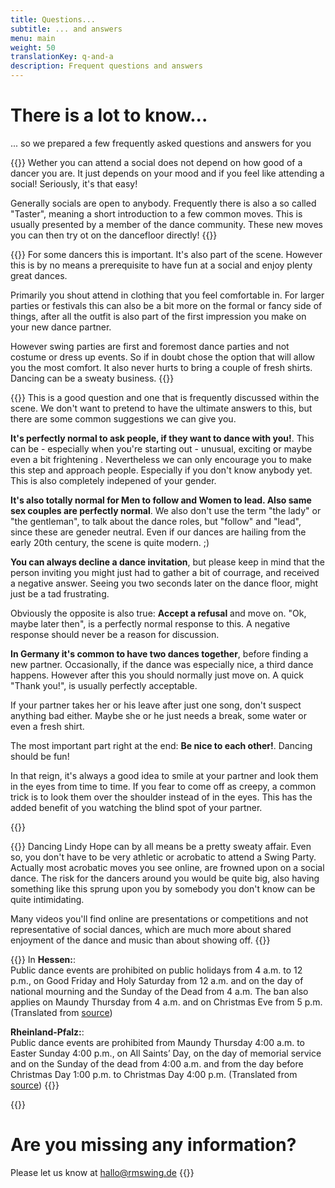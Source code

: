 ```yaml
---
title: Questions...
subtitle: ... and answers
menu: main
weight: 50
translationKey: q-and-a
description: Frequent questions and answers
---
```

# There is a lot to know...
... so we prepared a few frequently asked questions and answers for you

{{<togglebox hl="How much dancing do I have to know, to go to a social?">}}
Wether you can attend a social does not depend on how good of a dancer you are. It just depends on your mood and if you feel like attending a social! Seriously, it's that easy!

Generally socials are open to anybody. Frequently there is also a so called "Taster", meaning a short introduction to a few common moves. This is usually presented by a member of the dance community. These new moves you can then try ot on the dancefloor directly!
{{</togglebox>}}

{{<togglebox hl="Does everybody wear vintage clothing?">}}
For some dancers this is important. It's also part of the scene. However this is by no means a prerequisite to have fun at a social and enjoy plenty great dances.

Primarily you shout attend in clothing that you feel comfortable in. For larger parties or festivals this can also be a bit more on the formal or fancy side of things, after all the outfit is also part of the first impression you make on your new dance partner.

However swing parties are first and foremost dance parties and not costume or dress up events. So if in doubt chose the option that will allow you the most comfort. It also never hurts to bring a couple of fresh shirts. Dancing can be a sweaty business.
{{</togglebox>}}

{{<togglebox hl="I don't really know how to act. Are there any rules?">}}
This is a good question and one that is frequently discussed within the scene. We don't want to pretend to have the ultimate answers to this, but there are some common suggestions we can give you.

**It's perfectly normal to ask people, if they want to dance with you!**. This can be - especially when you're starting out - unusual, exciting or maybe even a bit frightening . Nevertheless we can only encourage you to make this step and approach people. Especially if you don't know anybody yet. This is also completely indepened of your gender.

**It's also totally normal for Men to follow and Women to lead. Also same sex couples are perfectly normal**. We also don't use the term "the lady" or "the gentleman", to talk about the dance roles, but "follow" and "lead", since these are geneder neutral. Even if our dances are hailing from the early 20th century, the scene is quite modern. ;)

**You can always decline a dance invitation**, but please keep in mind that the person inviting you might just had to gather a bit of courrage, and received a negative answer. Seeing you two seconds later on the dance floor, might just be a tad frustrating.

Obviously the opposite is also true: **Accept a refusal** and move on. "Ok, maybe later then", is a perfectly normal response to this. A negative response should never be a reason for discussion.

**In Germany it's common to have two dances together**, before finding a new partner. Occasionally, if the dance was especially nice, a third dance happens. However after this you should normally just move on. A quick "Thank you!", is usually perfectly acceptable.

If your partner takes her or his leave after just one song, don't suspect anything bad either. Maybe she or he just needs a break, some water or even a fresh shirt.

The most important part right at the end: **Be nice to each other!**. Dancing should be fun!

In that reign, it's always a good idea to smile at your partner and look them in the eyes from time to time. If you fear to come off as creepy, a common trick is to look them over the shoulder instead of in the eyes. This has the added benefit of you watching the blind spot of your partner.

{{</togglebox>}}

{{<togglebox hl="I have seen a Lindy Hop Video online. This looked very acrobatic!">}}
Dancing Lindy Hope can by all means be a pretty sweaty affair. Even so, you don't have to be very athletic or acrobatic to attend a Swing Party. Actually most acrobatic moves you see online, are frowned upon on a social dance. The risk for the dancers around you would be quite big, also having something like this sprung upon you by somebody you don't know can be quite intimidating.

Many videos you'll find online are presentations or competitions and not representative of social dances, which are much more about shared enjoyment of the dance and music than about showing off.
{{</togglebox>}}

{{<togglebox hl="How was that again with the dancing ban? (on some german public holidays)">}}
In **Hessen:**:\
Public dance events are prohibited on public holidays from 4 a.m. to 12 p.m., on Good Friday and Holy Saturday from 12 a.m. and on the day of national mourning and the Sunday of the Dead from 4 a.m. The ban also applies on Maundy Thursday from 4 a.m. and on Christmas Eve from 5 p.m. (Translated from [source](https://innen.hessen.de/Buerger-Staat/Feiertage/Veranstaltungen-an-Sonn-und-Feiertagen/Tanz-Sport-Zirkusveranstaltungen-und-Gesellschaftsjagden))

**Rheinland-Pfalz:**:\
Public dance events are prohibited from Maundy Thursday 4:00 a.m. to Easter Sunday 4:00 p.m., on All Saints’ Day, on the day of memorial service and on the Sunday of the dead from 4:00 a.m. and from the day before Christmas Day 1:00 p.m. to Christmas Day 4:00 p.m. (Translated from [source](https://landesrecht.rlp.de/bsrp/document/jlr-FeiertGRPpP8))
{{</togglebox>}}


{{<info>}}

# Are you missing any information?

Please let us know at <a href="mailto:hallo@rmswing.de">hallo@rmswing.de</a>
{{</info>}}